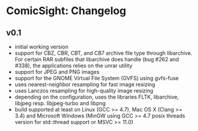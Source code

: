 ComicSight: Changelog
=====================

## v0.1
* initial working version
* support for CBZ, CBR, CBT, and CB7 archive file type through libarchive.
  For certain RAR subfiles that libarchive does handle (bug #262 and #338),
  the applications relies on the unrar utility
* support for JPEG and PNG images
* support for the GNOME Virtual File System (GVFS) using gvfs-fuse
* uses nearest-neighbor resampling for fast image resizing
* uses Lanczos resampling for high-quality image resizing
* depending on the configuration, uses the libraries FLTK, libarchive,
  libjpeg resp. libjpeg-turbo and libpng
* build supported at least on Linux (GCC >= 4.7), Mac OS X (Clang >= 3.4) and
  Microsoft Windows (MinGW using GCC >= 4.7 posix threads version for
  std::thread support or MSVC >= 11.0)
